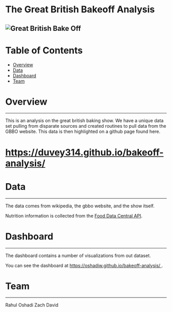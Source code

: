 # The Great British Bakeoff Analysis

![Great British Bake Off](https://rts.org.uk/sites/default/files/the_great_british_off-none_a2_0.jpg)
---
# Table of Contents
* [Overview](#overview)
* [Data](#datasets)
* [Dashboard](#dashboard)
* [Team](#team)


# Overview
--- 
This is an analysis on the great british baking show. We have a unique data set pulling from disparate sources and created routines to pull data from the GBBO website. This data is then highlighted on a github page found here.

# https://duvey314.github.io/bakeoff-analysis/

# Data
---
The data comes from wikipedia, the gbbo website, and the show itself.

Nutrition information is collected from the [Food Data Central API](https://fdc.nal.usda.gov/index.html).

# Dashboard
---
The dashboard contains a number of visualizations from out dataset. 

You can see the dashboard at [https://oshadiw.github.io/bakeoff-analysis/
](https://oshadiw.github.io/bakeoff-analysis/).


# Team
---
Rahul
Oshadi
Zach
David
